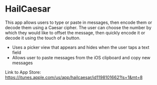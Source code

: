 # HailCaesar
This app allows users to type or paste in messages, then encode them or decode them using a Caesar cipher. The user can choose the number by which they would like to offset the message, then quickly encode it or decode it using the touch of a button.

- Uses a picker view that appears and hides when the user taps a text field
- Allows user to paste messages from the iOS clipboard and copy new messages

Link to App Store: https://itunes.apple.com/us/app/hailcaesar/id1198101662?ls=1&mt=8
